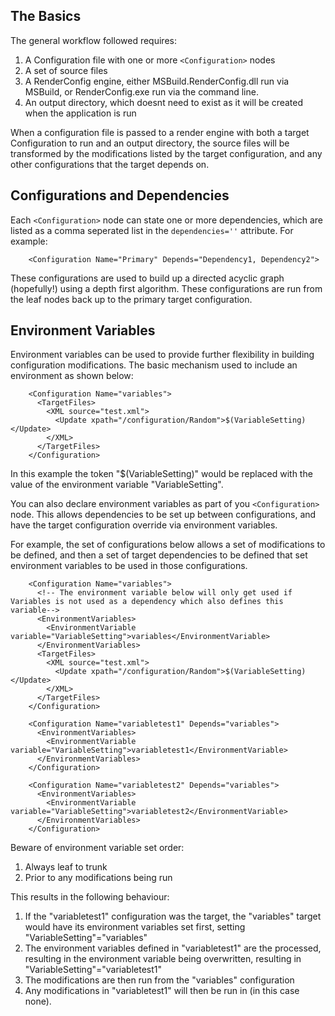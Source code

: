 ## The Basics ##

The general workflow followed requires:
  1. A Configuration file with one or more `<Configuration>` nodes
  1. A set of source files
  1. A RenderConfig engine, either MSBuild.RenderConfig.dll run via MSBuild, or RenderConfig.exe run via the command line.
  1. An output directory, which doesnt need to exist as it will be created when the application is run

When a configuration file is passed to a render engine with both a target Configuration to run and an output directory, the source files will be transformed by the modifications listed by the target configuration, and any other configurations that the target depends on.

## Configurations and Dependencies ##

Each `<Configuration>` node can state one or more dependencies, which are listed as a comma seperated list in the `dependencies=''` attribute.  For example:
```
    <Configuration Name="Primary" Depends="Dependency1, Dependency2">
```

These configurations are used to build up a directed acyclic graph (hopefully!) using a depth first algorithm.  These configurations are run from the leaf nodes back up to the primary target configuration.

## Environment Variables ##

Environment variables can be used to provide further flexibility in building configuration modifications.  The basic mechanism used to include an environment as shown below:
```
    <Configuration Name="variables">
      <TargetFiles>
        <XML source="test.xml">
          <Update xpath="/configuration/Random">$(VariableSetting)</Update>
        </XML>
      </TargetFiles>
    </Configuration>
```

In this example the token "$(VariableSetting)" would be replaced with the value of the environment variable "VariableSetting".

You can also declare environment variables as part of you `<Configuration>` node.  This allows dependencies to be set up between configurations, and have the target configuration override via environment variables.

For example, the set of configurations below allows a set of modifications to be defined, and then a set of target dependencies to be defined that set environment variables to be used in those configurations.

```
    <Configuration Name="variables">
      <!-- The environment variable below will only get used if Variables is not used as a dependency which also defines this variable-->
      <EnvironmentVariables>
        <EnvironmentVariable variable="VariableSetting">variables</EnvironmentVariable>
      </EnvironmentVariables>
      <TargetFiles>
        <XML source="test.xml">
          <Update xpath="/configuration/Random">$(VariableSetting)</Update>
        </XML>
      </TargetFiles>
    </Configuration>

    <Configuration Name="variabletest1" Depends="variables">
      <EnvironmentVariables>
        <EnvironmentVariable variable="VariableSetting">variabletest1</EnvironmentVariable>
      </EnvironmentVariables>
    </Configuration>

    <Configuration Name="variabletest2" Depends="variables">
      <EnvironmentVariables>
        <EnvironmentVariable variable="VariableSetting">variabletest2</EnvironmentVariable>
      </EnvironmentVariables>
    </Configuration>
```

Beware of environment variable set order:
  1. Always leaf to trunk
  1. Prior to any modifications being run

This results in the following behaviour:
  1. If the "variabletest1" configuration was the target, the "variables" target would have its environment variables set first, setting "VariableSetting"="variables"
  1. The environment variables defined in "variabletest1" are the processed, resulting in the environment variable being overwritten, resulting in  "VariableSetting"="variabletest1"
  1. The modifications are then run from the "variables" configuration
  1. Any modifications in "variabletest1" will then be run in (in this case none).